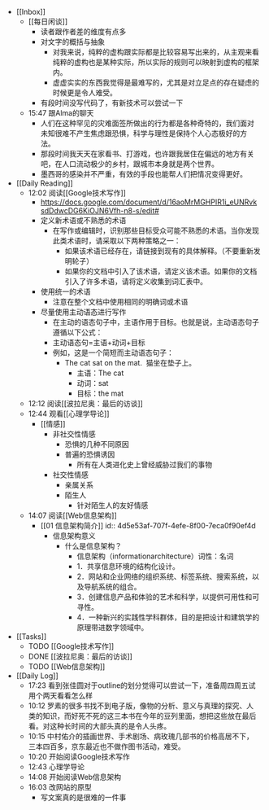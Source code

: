 - [[Inbox]]
	- [[每日闲谈]]
		- 读者跟作者差的维度有点多
		- 对文字的概括与抽象
			- 对我来说，纯粹的虚构跟实际都是比较容易写出来的，从主观来看纯粹的虚构也是某种实际，所以实际的规则可以映射到虚构的框架内。
			- 虚虚实实的东西我觉得是最难写的，尤其是对立足点的存在疑虑的时候更是令人难受。
		- 有段时间没写代码了，有新技术可以尝试一下
	- 15:47 跟Alma的聊天
		- 人们在这种罕见的灾难面签所做出的行为都是各种奇特的，我们面对未知很难不产生焦虑跟恐惧，科学与理性是保持个人心态极好的方法。
		- 那段时间我天天在家看书、打游戏，也许跟我居住在偏远的地方有关吧，在人口流动极少的乡村，跟城市本身就是两个世界。
		- 墨西哥的感染并不严重，有效的手段也能帮人们把情况变得更好。
- [[Daily Reading]]
	- 12:02 阅读[[Google技术写作]]
		- https://docs.google.com/document/d/16aoMrMGHPIR1i_eUNRvksdDdwcDG6KiOJN6Vfh-n8-s/edit#
		- 定义新术语或不熟悉的术语
			- 在写作或编辑时，识别那些目标受众可能不熟悉的术语。当你发现此类术语时，请采取以下两种策略之一：
				- 如果该术语已经存在，请链接到现有的具体解释。（不要重新发明轮子）
				- 如果你的文档中引入了该术语，请定义该术语。如果你的文档引入了许多术语，请将定义收集到词汇表中。
		- 使用统一的术语
			- 注意在整个文档中使用相同的明确词或术语
		- 尽量使用主动语态进行写作
			- 在主动的语态句子中，主语作用于目标。也就是说，主动语态句子遵循以下公式：
			- 主动语态句=主语+动词+目标
			- 例如，这是一个简短而主动语态句子：
				- The cat sat on the mat.  猫坐在垫子上。
					- 主语：The cat
					- 动词：sat
					- 目标：the mat
	- 12:12 阅读[[波拉尼奥：最后的访谈]]
	- 12:44 观看[[心理学导论]]
		- [[情感]]
			- 非社交性情感
				- 恐惧的几种不同原因
				- 普遍的恐惧诱因
					- 所有在人类进化史上曾经威胁过我们的事物
			- 社交性情感
				- 亲属关系
				- 陌生人
					- 针对陌生人的友好情感
	- 14:07 阅读[[Web信息架构]]
		- [[01 信息架构简介]]
		  id:: 4d5e53af-707f-4efe-8f00-7eca0f90ef4d
			- 信息架构意义
				- 什么是信息架构？
					- 信息架构（informationarchitecture）词性：名词
					- 1．共享信息环境的结构化设计。
					- 2．网站和企业网络的组织系统、标签系统、搜索系统，以及导航系统的组合。
					- 3．创建信息产品和体验的艺术和科学，以提供可用性和可寻性。
					- 4．一种新兴的实践性学科群体，目的是把设计和建筑学的原理带进数字领域中。
- [[Tasks]]
	- TODO [[Google技术写作]]
	- DONE [[波拉尼奥：最后的访谈]]
	- TODO [[Web信息架构]]
- [[Daily Log]]
	- 17:23 看到张佳圆对于outline的划分觉得可以尝试一下，准备周四周五试用个两天看看怎么样
	- 10:12 罗素的很多书找不到电子版，像物的分析、意义与真理的探究、人类的知识，而好死不死的这三本书在今年的豆列里面，想把这些放在最后看。对这种长时间的大部头真的是令人头疼。
	- 10:15 中村佑介的插画世界、手术剧场、病玫瑰几部书的价格高居不下，三本四百多，京东最近也不做作图书活动，难受。
	- 10:20 开始阅读Google技术写作
	- 12:43 心理学导论
	- 14:08 开始阅读Web信息架构
	- 16:03 改网站的原型
		- 写文案真的是很难的一件事